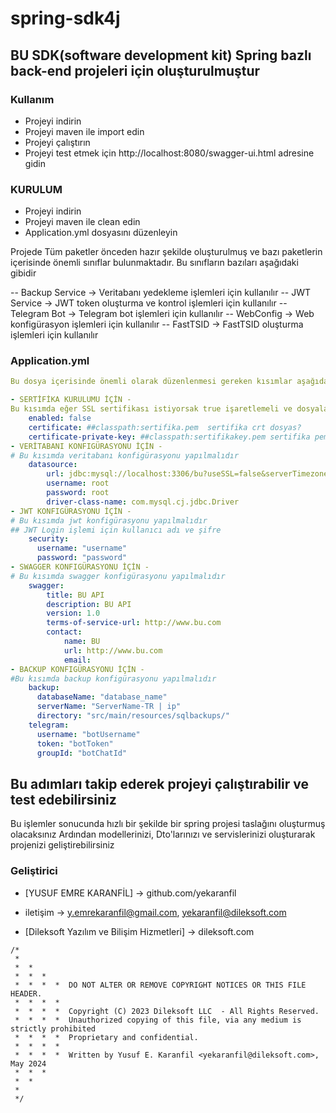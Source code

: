 # spring-sdk4j
## BU SDK(software development kit) Spring bazlı back-end projeleri için oluşturulmuştur

### Kullanım
- Projeyi indirin
- Projeyi maven ile import edin
- Projeyi çalıştırın
- Projeyi test etmek için http://localhost:8080/swagger-ui.html adresine gidin

### KURULUM 
- Projeyi indirin
- Projeyi maven ile clean edin
- Application.yml dosyasını düzenleyin

Projede Tüm paketler önceden hazır şekilde oluşturulmuş ve bazı paketlerin içerisinde önemli
sınıflar bulunmaktadır. Bu sınıfların bazıları aşağıdaki gibidir

-- Backup Service -> Veritabanı yedekleme işlemleri için kullanılır
-- JWT Service -> JWT token oluşturma ve kontrol işlemleri için kullanılır
-- Telegram Bot -> Telegram bot işlemleri için kullanılır
-- WebConfig -> Web konfigürasyon işlemleri için kullanılır
-- FastTSID -> FastTSID oluşturma işlemleri için kullanılır

### Application.yml
```yml
Bu dosya içerisinde önemli olarak düzenlenmesi gereken kısımlar aşağıdaki gibidir
```

```yml
- SERTİFİKA KURULUMU İÇİN -
Bu kısımda eğer SSL sertifikası istiyorsak true işaretlemeli ve dosyaların yollarını belirtmeliyiz
    enabled: false
    certificate: ##classpath:sertifika.pem  sertifika crt dosyas?
    certificate-private-key: ##classpath:sertifikakey.pem sertifika pem dosyas?
- VERİTABANI KONFIGÜRASYONU İÇİN -
# Bu kısımda veritabanı konfigürasyonu yapılmalıdır
    datasource:
        url: jdbc:mysql://localhost:3306/bu?useSSL=false&serverTimezone=UTC
        username: root
        password: root
        driver-class-name: com.mysql.cj.jdbc.Driver
- JWT KONFIGÜRASYONU İÇİN -
# Bu kısımda jwt konfigürasyonu yapılmalıdır
## JWT Login işlemi için kullanıcı adı ve şifre
    security:
      username: "username"
      password: "password"
- SWAGGER KONFIGÜRASYONU İÇİN -
# Bu kısımda swagger konfigürasyonu yapılmalıdır
    swagger:
        title: BU API
        description: BU API
        version: 1.0
        terms-of-service-url: http://www.bu.com
        contact:
            name: BU
            url: http://www.bu.com
            email:
- BACKUP KONFIGÜRASYONU İÇİN -
#Bu kısımda backup konfigürasyonu yapılmalıdır
    backup:
      databaseName: "database_name"
      serverName: "ServerName-TR | ip"
      directory: "src/main/resources/sqlbackups/"
    telegram:
      username: "botUsername"
      token: "botToken"
      groupId: "botChatId"

```

## Bu adımları takip ederek projeyi çalıştırabilir ve test edebilirsiniz

Bu işlemler sonucunda hızlı bir şekilde bir spring projesi taslağını oluşturmuş olacaksınız
Ardından modellerinizi, Dto'larınızı ve servislerinizi oluşturarak projenizi geliştirebilirsiniz

### Geliştirici
- [YUSUF EMRE KARANFİL] -> github.com/yekaranfil

- iletişim -> y.emrekaranfil@gmail.com, yekaranfil@dileksoft.com
- [Dileksoft Yazılım ve Bilişim Hizmetleri] -> dileksoft.com
```
/*
 *
 *  *
 *  *  *
 *  *  *  *  DO NOT ALTER OR REMOVE COPYRIGHT NOTICES OR THIS FILE HEADER.
 *  *  *  *
 *  *  *  *  Copyright (C) 2023 Dileksoft LLC  - All Rights Reserved.
 *  *  *  *  Unauthorized copying of this file, via any medium is strictly prohibited
 *  *  *  *  Proprietary and confidential.
 *  *  *  *
 *  *  *  *  Written by Yusuf E. Karanfil <yekaranfil@dileksoft.com>, May 2024
 *  *  *
 *  *
 *
 */

```

